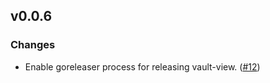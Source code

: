 ## v0.0.6

### Changes

- Enable goreleaser process for releasing vault-view. ([#12](https://github.com/maahsome/vault-view/pull/12))

